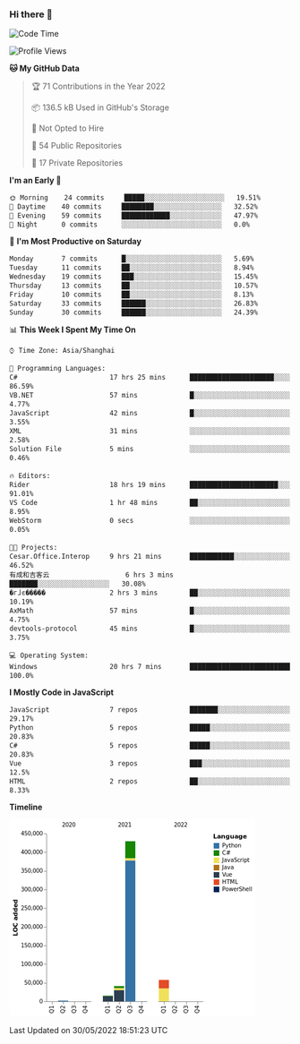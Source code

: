 ### Hi there 👋
<!--START_SECTION:waka-->
![Code Time](http://img.shields.io/badge/Code%20Time-0%20secs-blue)

![Profile Views](http://img.shields.io/badge/Profile%20Views-9-blue)

**🐱 My GitHub Data** 

> 🏆 71 Contributions in the Year 2022
 > 
> 📦 136.5 kB Used in GitHub's Storage 
 > 
> 🚫 Not Opted to Hire
 > 
> 📜 54 Public Repositories 
 > 
> 🔑 17 Private Repositories  
 > 
**I'm an Early 🐤** 

```text
🌞 Morning    24 commits     █████░░░░░░░░░░░░░░░░░░░░   19.51% 
🌆 Daytime    40 commits     ████████░░░░░░░░░░░░░░░░░   32.52% 
🌃 Evening    59 commits     ████████████░░░░░░░░░░░░░   47.97% 
🌙 Night      0 commits      ░░░░░░░░░░░░░░░░░░░░░░░░░   0.0%

```
📅 **I'm Most Productive on Saturday** 

```text
Monday       7 commits      █░░░░░░░░░░░░░░░░░░░░░░░░   5.69% 
Tuesday      11 commits     ██░░░░░░░░░░░░░░░░░░░░░░░   8.94% 
Wednesday    19 commits     ███░░░░░░░░░░░░░░░░░░░░░░   15.45% 
Thursday     13 commits     ██░░░░░░░░░░░░░░░░░░░░░░░   10.57% 
Friday       10 commits     ██░░░░░░░░░░░░░░░░░░░░░░░   8.13% 
Saturday     33 commits     ██████░░░░░░░░░░░░░░░░░░░   26.83% 
Sunday       30 commits     ██████░░░░░░░░░░░░░░░░░░░   24.39%

```


📊 **This Week I Spent My Time On** 

```text
⌚︎ Time Zone: Asia/Shanghai

💬 Programming Languages: 
C#                       17 hrs 25 mins      █████████████████████░░░░   86.59% 
VB.NET                   57 mins             █░░░░░░░░░░░░░░░░░░░░░░░░   4.77% 
JavaScript               42 mins             █░░░░░░░░░░░░░░░░░░░░░░░░   3.55% 
XML                      31 mins             ░░░░░░░░░░░░░░░░░░░░░░░░░   2.58% 
Solution File            5 mins              ░░░░░░░░░░░░░░░░░░░░░░░░░   0.46%

🔥 Editors: 
Rider                    18 hrs 19 mins      ██████████████████████░░░   91.01% 
VS Code                  1 hr 48 mins        ██░░░░░░░░░░░░░░░░░░░░░░░   8.95% 
WebStorm                 0 secs              ░░░░░░░░░░░░░░░░░░░░░░░░░   0.05%

🐱‍💻 Projects: 
Cesar.Office.Interop     9 hrs 21 mins       ███████████░░░░░░░░░░░░░░   46.52% 
有成和吉客云                   6 hrs 3 mins        ███████░░░░░░░░░░░░░░░░░░   30.08% 
�гɺͼ�����                2 hrs 3 mins        ██░░░░░░░░░░░░░░░░░░░░░░░   10.19% 
AxMath                   57 mins             █░░░░░░░░░░░░░░░░░░░░░░░░   4.75% 
devtools-protocol        45 mins             █░░░░░░░░░░░░░░░░░░░░░░░░   3.75%

💻 Operating System: 
Windows                  20 hrs 7 mins       █████████████████████████   100.0%

```

**I Mostly Code in JavaScript** 

```text
JavaScript               7 repos             ███████░░░░░░░░░░░░░░░░░░   29.17% 
Python                   5 repos             █████░░░░░░░░░░░░░░░░░░░░   20.83% 
C#                       5 repos             █████░░░░░░░░░░░░░░░░░░░░   20.83% 
Vue                      3 repos             ███░░░░░░░░░░░░░░░░░░░░░░   12.5% 
HTML                     2 repos             ██░░░░░░░░░░░░░░░░░░░░░░░   8.33%

```


**Timeline**

![Chart not found](https://raw.githubusercontent.com/cesaryuan/cesaryuan/main/charts/bar_graph.png) 


 Last Updated on 30/05/2022 18:51:23 UTC
<!--END_SECTION:waka-->

<!--
**cesaryuan/Cesaryuan** is a ✨ _special_ ✨ repository because its `README.md` (this file) appears on your GitHub profile.

Here are some ideas to get you started:

- 🔭 I’m currently working on ...
- 🌱 I’m currently learning ...
- 👯 I’m looking to collaborate on ...
- 🤔 I’m looking for help with ...
- 💬 Ask me about ...
- 📫 How to reach me: ...
- 😄 Pronouns: ...
- ⚡ Fun fact: ...
-->
